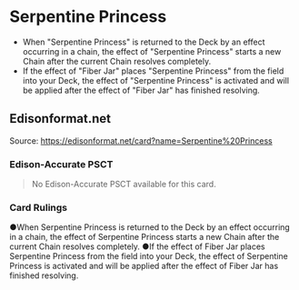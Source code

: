 # Serpentine Princess

*   When "Serpentine Princess" is returned to the Deck by an effect occurring in a chain, the effect of "Serpentine Princess" starts a new Chain after the current Chain resolves completely.
*   If the effect of "Fiber Jar" places "Serpentine Princess" from the field into your Deck, the effect of "Serpentine Princess" is activated and will be applied after the effect of "Fiber Jar" has finished resolving.

## Edisonformat.net

Source: https://edisonformat.net/card?name=Serpentine%20Princess

### Edison-Accurate PSCT

> No Edison-Accurate PSCT available for this card.

### Card Rulings

●When Serpentine Princess is returned to the Deck by an effect occurring in a chain, the effect of Serpentine Princess starts a new Chain after the current Chain resolves completely.
●If the effect of Fiber Jar places Serpentine Princess from the field into your Deck, the effect of Serpentine Princess is activated and will be applied after the effect of Fiber Jar has finished resolving.
            
